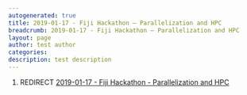```yaml
---
autogenerated: true
title: 2019-01-17 - Fiji Hackathon – Parallelization and HPC
breadcrumb: 2019-01-17 - Fiji Hackathon – Parallelization and HPC
layout: page
author: test author
categories: 
description: test description
---
```


1.  REDIRECT [2019-01-17 - Fiji Hackathon - Parallelization and HPC](2019-01-17_-_Fiji_Hackathon_-_Parallelization_and_HPC "wikilink")
